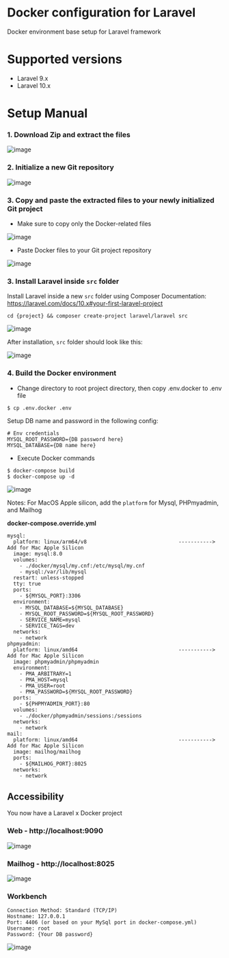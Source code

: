 # Docker configuration for Laravel
Docker environment base setup for Laravel framework

# Supported versions
- Laravel 9.x
- Laravel 10.x

# Setup Manual
### 1. Download Zip and extract the files

![image](https://github.com/lorimay21/docker-base-setup/assets/28289048/6b7caac7-6f20-40f7-8eb5-dac9d8d0d262)

### 2. Initialize a new Git repository

![image](https://github.com/lorimay21/docker-base-setup/assets/28289048/a36c6514-673a-48f8-87c8-2fd21d83948d)

### 3. Copy and paste the extracted files to your newly initialized Git project
- Make sure to copy only the Docker-related files

![image](https://github.com/lorimay21/docker-base-setup/assets/28289048/09a6ffe9-3b60-45aa-a200-e7bfd0b25906)

- Paste Docker files to your Git project repository

![image](https://github.com/lorimay21/docker-base-setup/assets/28289048/4cd8bfd8-de31-45ec-9968-786ce1264c9a)

### 3. Install Laravel inside `src` folder

Install Laravel inside a new `src` folder using Composer
Documentation: https://laravel.com/docs/10.x#your-first-laravel-project

```
cd {project} && composer create-project laravel/laravel src
```

![image](https://github.com/lorimay21/docker-base-setup/assets/28289048/78898bd6-be7e-4586-aea6-94c8ac7daeb0)

After installation, `src` folder should look like this:

![image](https://github.com/lorimay21/docker-base-setup/assets/28289048/fa3e609c-cd14-4a85-816c-f9a4b770ed36)

### 4. Build the Docker environment

- Change directory to root project directory, then copy .env.docker to .env file

```
$ cp .env.docker .env
```

Setup DB name and password in the following config:

```
# Env credentials
MYSQL_ROOT_PASSWORD={DB password here}
MYSQL_DATABASE={DB name here}
```

- Execute Docker commands

```
$ docker-compose build
$ docker-compose up -d
```

![image](https://github.com/lorimay21/docker-base-setup/assets/28289048/aa236145-5474-403b-9784-e38a5b8f9c52)

Notes: For MacOS Apple silicon, add the `platform` for Mysql, PHPmyadmin, and Mailhog

**docker-compose.override.yml**
```
mysql:
  platform: linux/arm64/v8                              -----------> Add for Mac Apple Silicon
  image: mysql:8.0
  volumes:
    - ./docker/mysql/my.cnf:/etc/mysql/my.cnf
    - mysql:/var/lib/mysql
  restart: unless-stopped
  tty: true
  ports:
    - ${MYSQL_PORT}:3306
  environment:
    - MYSQL_DATABASE=${MYSQL_DATABASE}
    - MYSQL_ROOT_PASSWORD=${MYSQL_ROOT_PASSWORD}
    - SERVICE_NAME=mysql
    - SERVICE_TAGS=dev
  networks:
    - network
phpmyadmin:
  platform: linux/amd64                                 -----------> Add for Mac Apple Silicon
  image: phpmyadmin/phpmyadmin
  environment:
    - PMA_ARBITRARY=1
    - PMA_HOST=mysql
    - PMA_USER=root
    - PMA_PASSWORD=${MYSQL_ROOT_PASSWORD}
  ports:
    - ${PHPMYADMIN_PORT}:80
  volumes:
    - ./docker/phpmyadmin/sessions:/sessions
  networks:
    - network
mail:
  platform: linux/amd64                                 -----------> Add for Mac Apple Silicon
  image: mailhog/mailhog
  ports:
    - ${MAILHOG_PORT}:8025
  networks:
    - network
```

## Accessibility

You now have a Laravel x Docker project

### Web - http://localhost:9090
![image](https://github.com/lorimay21/docker-base-setup/assets/28289048/d925c56a-3c2a-471d-87ba-f037b6b906e5)

### Mailhog - http://localhost:8025
![image](https://github.com/lorimay21/docker-base-setup/assets/28289048/14623173-97e5-4548-b49e-aa54528a91b2)

### Workbench
```
Connection Method: Standard (TCP/IP)
Hostname: 127.0.0.1
Port: 4406 (or based on your MySql port in docker-compose.yml)
Username: root
Password: {Your DB password}
```

![image](https://github.com/lorimay21/docker-base-setup/assets/28289048/7236a31c-8db4-4bc7-a1c1-3b50e432f503)

